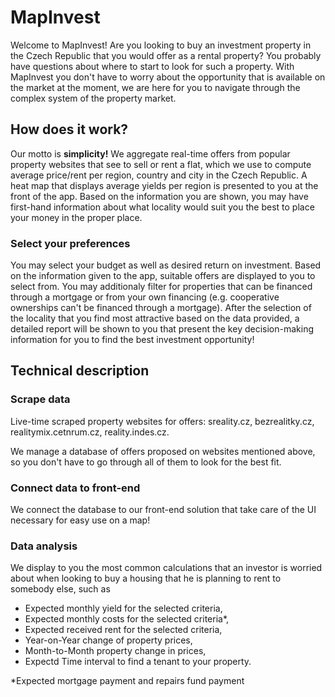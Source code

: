 # MapInvest

Welcome to MapInvest! Are you looking to buy an investment property in the Czech Republic that you would offer as a rental property? You probably have questions about where to start to look for such a property. With MapInvest you don't have to worry about the opportunity that is available on the market at the moment, we are here for you to navigate through the complex system of the property market.

## How does it work?

Our motto is **simplicity!** We aggregate real-time offers from popular property websites that see to sell or rent a flat, which we use to compute average price/rent per region, country and city in the Czech Republic. A heat map that displays average yields per region is presented to you at the front of the app. Based on the information you are shown, you may have first-hand information about what locality would suit you the best to place your money in the proper place.

### Select your preferences

You may select your budget as well as desired return on investment. Based on the information given to the app, suitable offers are displayed to you to select from. You may additionaly filter for properties that can be financed through a mortgage or from your own financing (e.g. cooperative ownerships can't be financed through a mortgage).
After the selection of the locality that you find most attractive based on the data provided, a detailed report will be shown to you that present the key decision-making information for you to find the best investment opportunity!

## Technical description

### Scrape data
Live-time scraped property websites for offers: sreality.cz, bezrealitky.cz, realitymix.cetnrum.cz, reality.indes.cz.

We manage a database of offers proposed on websites mentioned above, so you don't have to go through all of them to look for the best fit.

### Connect data to front-end

We connect the database to our front-end solution that take care of the UI necessary for easy use on a map!

### Data analysis

We display to you the most common calculations that an investor is worried about when looking to buy a housing that he is planning to rent to somebody else, such as
- Expected monthly yield for the selected criteria, 
- Expected monthly costs for the selected criteria*, 
- Expected received rent for the selected criteria, 
- Year-on-Year change of property prices, 
- Month-to-Month property change in prices, 
- Expectd Time interval to find a tenant to your property.

*Expected mortgage payment and repairs fund payment
